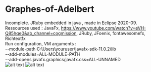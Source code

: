 # Graphes-of-Adelbert
Incomplete. JRuby embedded in java , made in Eclipse 2020-09.
Ressources used : JavaFx, https://www.youtube.com/watch?v=eVH-Q85hqe0&ab_channel=cogmission, JRuby, JFoenix, fontawesomefx, Richtextfx<br/>
Run configuration, VM arguments :<br/>
--module-path C:\Users\youruser\javafx-sdk-11.0.2\lib<br/>
--add-modules=ALL-MODULE-PATH<br/>
--add-opens javafx.graphics/javafx.css=ALL-UNNAMED<br/>
![alt text](https://cdn.discordapp.com/attachments/404481664144769036/942850429413388298/unknown.png)
![alt text](https://cdn.discordapp.com/attachments/404481664144769036/942850633755660308/unknown.png)

